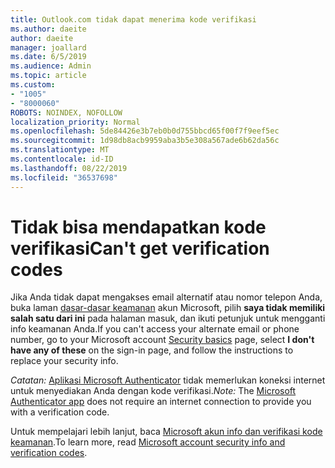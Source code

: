 ```yaml
---
title: Outlook.com tidak dapat menerima kode verifikasi
ms.author: daeite
author: daeite
manager: joallard
ms.date: 6/5/2019
ms.audience: Admin
ms.topic: article
ms.custom:
- "1005"
- "8000060"
ROBOTS: NOINDEX, NOFOLLOW
localization_priority: Normal
ms.openlocfilehash: 5de84426e3b7eb0b0d755bbcd65f00f7f9eef5ec
ms.sourcegitcommit: 1d98db8acb9959aba3b5e308a567ade6b62da56c
ms.translationtype: MT
ms.contentlocale: id-ID
ms.lasthandoff: 08/22/2019
ms.locfileid: "36537698"
---
```

# <a name="cant-get-verification-codes"></a><span data-ttu-id="28054-102">Tidak bisa mendapatkan kode verifikasi</span><span class="sxs-lookup"><span data-stu-id="28054-102">Can't get verification codes</span></span>

<span data-ttu-id="28054-103">Jika Anda tidak dapat mengakses email alternatif atau nomor telepon Anda, buka laman [dasar-dasar keamanan](https://account.microsoft.com/security) akun Microsoft, pilih **saya tidak memiliki salah satu dari ini** pada halaman masuk, dan ikuti petunjuk untuk mengganti info keamanan Anda.</span><span class="sxs-lookup"><span data-stu-id="28054-103">If you can't access your alternate email or phone number, go to your Microsoft account [Security basics](https://account.microsoft.com/security) page, select **I don't have any of these** on the sign-in page, and follow the instructions to replace your security info.</span></span>

<span data-ttu-id="28054-104">*Catatan:* [Aplikasi Microsoft Authenticator](https://go.microsoft.com/fwlink/?linkid=2016117) tidak memerlukan koneksi internet untuk menyediakan Anda dengan kode verifikasi.</span><span class="sxs-lookup"><span data-stu-id="28054-104">*Note:* The [Microsoft Authenticator app](https://go.microsoft.com/fwlink/?linkid=2016117) does not require an internet connection to provide you with a verification code.</span></span>

<span data-ttu-id="28054-105">Untuk mempelajari lebih lanjut, baca [Microsoft akun info dan verifikasi kode keamanan](https://support.microsoft.com/help/12428/).</span><span class="sxs-lookup"><span data-stu-id="28054-105">To learn more, read [Microsoft account security info and verification codes](https://support.microsoft.com/help/12428/).</span></span>